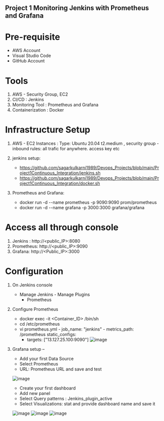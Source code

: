 ## Project 1 Monitoring Jenkins with Prometheus and Grafana


# Pre-requisite #
* AWS Account
* Visual Studio Code
* GitHub Account

# Tools
1. AWS - Security Group, EC2
2. CI/CD : Jenkins 
3. Monitoring Tool : Prometheus and Grafana
4. Containerization : Docker 

# Infrastructure  Setup 
1. AWS - EC2 Instances : Type: Ubuntu 20.04  t2.medium , security group - inbound rules: all trafic for anywhere.  access key etc
2. jenkins setup: 
      * https://github.com/sagarkulkarni1989/Devops_Projects/blob/main/Project1Continuous_Integration/jenkins.sh
      * https://github.com/sagarkulkarni1989/Devops_Projects/blob/main/Project1Continuous_Integration/docker.sh
 
	  
3. Prometheus and Grafana: 
	 * docker run -d --name prometheus -p 9090:9090 prom/prometheus
	 * docker run -d --name grafana -p 3000:3000 grafana/grafana


# Access all through console 
1. Jenkins : http://<public_IP>:8080
2. Prometheus: http://<public_IP>:9090
3. Grafana: http://<Public_IP>:3000

# Configuration #
1. On Jenkins console
    - Manage Jenkins - Manage Plugins
    	- Prometheus

2. Configure Prometheus
	- docker exec -it <Container_ID> /bin/sh
	- cd /etc/prometheus
	- vi prometheus.yml
			  - job_name: "jenkins"
    		  - metrics_path: /prometheus
    static_configs:
      - targets: ["13.127.25.100:9090"]
      ![image](https://user-images.githubusercontent.com/46215433/221115509-a9b07705-811b-4d19-83cd-b166edb5792f.png)

5. Grafana setup – 
	- Add your first Data Source
	- Select Prometheus
	- URL: Prometheus URL and save and test
	
	![image](https://user-images.githubusercontent.com/46215433/221116310-89c12129-6f7d-4e95-8169-e07454ed6e87.png)
	
	- Create your first dashboard
	- Add new panel
	- Select Query patterns : Jenkins_plugin_active
	- Select Visualizations: stat  and provide dashboard name and save it
	
	![image](https://user-images.githubusercontent.com/46215433/221117162-65eb0ea4-291c-4bb1-a5d6-a70cffb546ec.png)
	![image](https://user-images.githubusercontent.com/46215433/221117227-5dadb4b6-4b47-4eb7-a390-1a7fed7e1565.png)
	![image](https://user-images.githubusercontent.com/46215433/221117426-984689dc-760a-4cce-a01f-07be1fca425f.png)





	



